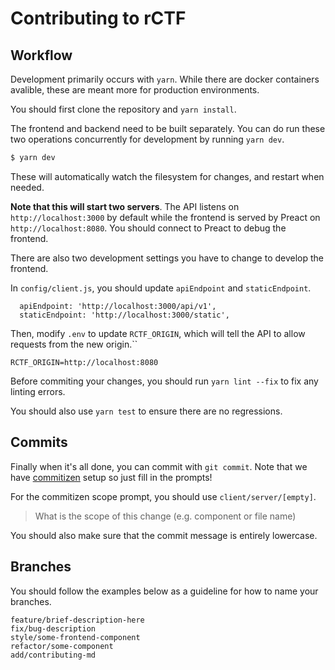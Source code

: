 # Contributing to rCTF

## Workflow

Development primarily occurs with `yarn`. While there are docker containers avalible, these are meant more for production environments.

You should first clone the repository and `yarn install`.

The frontend and backend need to be built separately. You can do run these two operations concurrently for development by running `yarn dev`.

```bash
$ yarn dev
```

These will automatically watch the filesystem for changes, and restart when needed.

**Note that this will start two servers**. The API listens on `http://localhost:3000` by default while the frontend is served by Preact on `http://localhost:8080`. You should connect to Preact to debug the frontend.

There are also two development settings you have to change to develop the frontend.

In `config/client.js`, you should update `apiEndpoint` and `staticEndpoint`.

```
  apiEndpoint: 'http://localhost:3000/api/v1',
  staticEndpoint: 'http://localhost:3000/static',
```

Then, modify `.env` to update `RCTF_ORIGIN`, which will tell the API to allow requests from the new origin.``

```
RCTF_ORIGIN=http://localhost:8080
```

Before commiting your changes, you should run `yarn lint --fix` to fix any linting errors.

You should also use `yarn test` to ensure there are no regressions.

## Commits

Finally when it's all done, you can commit with `git commit`. Note that we have [commitizen](https://github.com/commitizen/cz-cli) setup so just fill in the prompts!

For the commitizen scope prompt, you should use `client/server/[empty]`.

> What is the scope of this change (e.g. component or file name)

You should also make sure that the commit message is entirely lowercase.

## Branches

You should follow the examples below as a guideline for how to name your branches.

```
feature/brief-description-here
fix/bug-description
style/some-frontend-component
refactor/some-component
add/contributing-md
```
